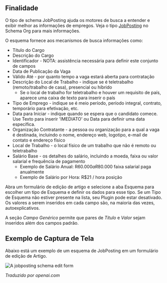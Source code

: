 <!-- Filename: J5.x:Schema_org/Type_JobPosting_-_Using_JobPosting_Plugin / Display title: Schema.org - AnúncioDeEmprego -->

## Finalidade

O tipo de schema JobPosting ajuda os motores de busca a entender e exibir melhor as informações de empregos. Veja o tipo [JobPosting](https://schema.org/JobPosting) no Schema Org para mais informações.

O esquema fornece aos mecanismos de busca informações como:

- Título do Cargo
- Descrição do Cargo
- Identificador - NOTA: assistência necessária para definir este conjunto de campos
- Data de Publicação da Vaga
- Válido Até - por quanto tempo a vaga estará aberta para contratação
- Descrição do Local de Trabalho - indique se é teletrabalho (remoto/trabalho de casa), presencial ou híbrido
    - Se o local de trabalho for teletrabalho e houver um requisito de país, aparece uma caixa de texto para inserir o país
- Tipo de Emprego - indique se é meio período, período integral, contrato, temporário para efetivação, etc.
- Data para Iniciar - indique quando se espera que o candidato comece. Use Texto para inserir 'IMEDIATO' ou Data para definir uma data específica.
- Organização Contratante - a pessoa ou organização para a qual a vaga é destinada, incluindo o nome, endereço web, logotipo, e-mail de contato e endereço físico
- Local de Trabalho - o local físico de um trabalho que não é remoto ou teletrabalho
- Salário Base - os detalhes do salário, incluindo a moeda, faixa ou valor salarial e frequência de pagamento
    - Exemplo de Salário Anual: R$60.000 a R$80.000 faixa salarial paga anualmente
    - Exemplo de Salário por Hora: R$21 / hora posição

Abra um formulário de edição de artigo e selecione a aba Esquema para escolher um tipo de Esquema e definir os dados para esse tipo. Se um Tipo de Esquema não estiver presente na lista, seu Plugin pode estar desativado. Os valores a serem inseridos em cada campo são, na maioria das vezes, autoexplicativos.

A seção *Campo Genérico* permite que pares de *Título* e *Valor* sejam inseridos além dos campos padrão.

## Exemplo de Captura de Tela

Abaixo está um exemplo de um esquema de JobPosting em um formulário de edição de Artigo.

![A jobposting schema edit form](../../../en/images/schemas/edit-schema-jobposting.png)

*Traduzido por openai.com*


